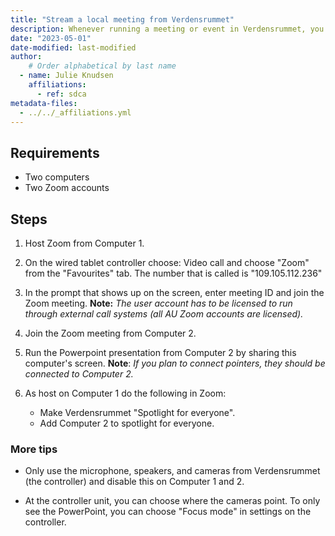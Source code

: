 ```yaml
---
title: "Stream a local meeting from Verdensrummet"
description: Whenever running a meeting or event in Verdensrummet, you can stream it if you want by using this guide.
date: "2023-05-01"
date-modified: last-modified
author:
    # Order alphabetical by last name
  - name: Julie Knudsen
    affiliations: 
      - ref: sdca
metadata-files: 
  - ../../_affiliations.yml
---
```


## Requirements

-   Two computers
-   Two Zoom accounts

## Steps

1.  Host Zoom from Computer 1.

2.  On the wired tablet controller choose: Video call and choose "Zoom"
    from the "Favourites" tab. The number that is called is
    "109.105.112.236"

3.  In the prompt that shows up on the screen, enter meeting ID and join
    the Zoom meeting. **Note:** *The user account has to be licensed to
    run through external call systems (all AU Zoom accounts are
    licensed).*

4.  Join the Zoom meeting from Computer 2.

5.  Run the Powerpoint presentation from Computer 2 by sharing this
    computer's screen. **Note**: *If you plan to connect pointers, they
    should be connected to Computer 2.*

6.  As host on Computer 1 do the following in Zoom:

    -   Make Verdensrummet "Spotlight for everyone".
    -   Add Computer 2 to spotlight for everyone.

### More tips

-   Only use the microphone, speakers, and cameras from Verdensrummet
    (the controller) and disable this on Computer 1 and 2.

-   At the controller unit, you can choose where the cameras point. To
    only see the PowerPoint, you can choose "Focus mode" in settings on
    the controller.
